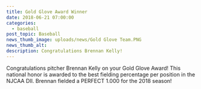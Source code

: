 ```yaml
---
title: Gold Glove Award Winner
date: 2018-06-21 07:00:00
categories:
  - baseball
post_topic: Baseball
news_thumb_image: uploads/news/Gold Glove Team.PNG
news_thumb_alt:
description: Congratulations Brennan Kelly!
---
```


Congratulations pitcher Brennan Kelly on your Gold Glove Award! This national honor is awarded to the best fielding percentage per position in the NJCAA DII. Brennan fielded a PERFECT 1.000 for the 2018 season!
